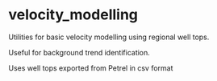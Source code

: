 # velocity_modelling

Utilities for basic velocity modelling using regional well tops.

Useful for background trend identification.

Uses well tops exported from Petrel in csv format